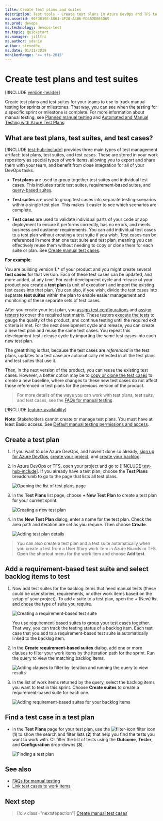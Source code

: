 ```yaml
---
title: Create test plans and suites
description: Test tools - Create test plans in Azure DevOps and TFS to make sure each of the deliverables meets your users needs
ms.assetid: 99FD819E-A861-4F28-A486-FD452DB65D69
ms.prod: devops
ms.technology: devops-test
ms.topic: quickstart
ms.manager: jillfra
ms.author: sdanie
author: steved0x
ms.date: 01/11/2019
monikerRange: '>= tfs-2015'
---
```


# Create test plans and test suites

[!INCLUDE [version-header](_shared/version-header.md)] 

Create test plans and test suites for your teams to use to track manual testing for sprints or milestones.
That way, you can see when the testing for a specific sprint or milestone is complete.
For more information about manual testing, see [Planned manual testing](overview.md#planned-manual-testing)
and [Automated and Manual Testing with Azure Test Plans](https://www.youtube.com/watch?v=LF0hmSysWCg).

<a name="testplans"></a>

## What are test plans, test suites, and test cases?

[!INCLUDE [test-hub-include](_shared/test-hub-include.md)] provides three main types of 
test management artifact: test plans, test suites, and test cases.
These are stored in your work repository as special types of
work items, allowing you to export and share them with your team,
and benefit from close integration for all of your DevOps tasks. 

* **Test plans** are used to group together test suites and individual test cases.
  This includes static test suites, requirement-based suites, and
  [query-based suites](reference-qa.md#query-based-suites). 

* **Test suites** are used to group test cases into separate testing scenarios within a single test plan.
  This makes it easier to see which scenarios are complete.

* **Test cases** are used to validate individual parts of your code or app deployment to ensure it performs correctly, has no errors, and
  meets business and customer requirements. You can add individual test cases to a test plan without creating
  a test suite if you wish. Test cases can be referenced in more than one test suite and test plan, meaning
  you can effectively reuse them without needing to copy or clone them for each suite or plan.
  See [Create manual test cases](create-test-cases.md).

**For example**:

You are building version 1.* of your product and you might create several **test cases** for that version.
Each of these test cases can be updated, and more added, at any time. For each development cycle and release of
your product you create a **test plan** (a unit of execution) and import the existing test cases into that plan.
You can also, if you wish, divide the test cases into separate **test suites** within the plan to enable easier
management and monitoring of these separate sets of test cases.

After you create your test plan, you [assign test configurations](test-different-configurations.md)
and [assign testers](create-test-cases.md#assign-testers) to cover the required test matrix.
These testers [execute the tests](run-manual-tests.md) to gauge the quality of the product, and continue testing until the required exit criteria is met.
For the next development cycle and release, you can create a new test plan and reuse the same test cases.
You repeat this development-test-release cycle by importing the same test cases into each new test plan.

The great thing is that, because the test cases are _referenced_ in the test plans, updates to a test case are automatically
reflected in all the test plans and test suites that use it.

Then, in the next version of the product, you can reuse the existing test cases. However, a better option may be
to [copy or clone the test cases](reference-qa.md#creating-manual-test-cases) to create a new baseline,
where changes to these new test cases do not affect those referenced in test plans for the previous version of the product.
 
> For more details of the ways you can work with test plans, test suits, and test cases, see the [FAQs for manual testing](reference-qa.md#testplans).

[!INCLUDE [feature-availability](_shared/feature-availability.md)] 

**Note**: Stakeholders cannot create or manage test plans. You must have at least Basic access.
See [Default manual testing permissions and access](manual-test-permissions.md).

<a name="testplan"></a>

## Create a test plan

1. If you want to use Azure DevOps, and haven't done so already, 
   [sign up for Azure DevOps](https://visualstudio.microsoft.com/products/visual-studio-team-services-vs), 
   [create your project](../organizations/accounts/organization-management.md), 
   and [create your backlog](../boards/backlogs/create-your-backlog.md). 

2. In Azure DevOps or TFS, open your project and go to [!INCLUDE [test-hub-include](_shared/test-hub-include.md)].
   If you already have a test plan, choose the **Test Plans** breadcrumb to go to the page that lists all test plans.

   ![Opening the list of test plans page](_img/create-a-test-plan/goto-test-plans-page.png)

3. In the **Test Plans** list page, choose **+ New Test Plan** to create a test plan for your current sprint.
 
   ![Creating a new test plan](_img/create-a-test-plan/CreateATestPlan1a.png)

4. In the **New Test Plan** dialog, enter a name for the test plan.
   Check the area path and iteration are set as you require. Then choose **Create**.

   ![Adding test plan details](_img/create-a-test-plan/CreateATestPlan2.png) 

> You can also create a test plan and a test suite automatically when you create a test from a User Story work item in Azure Boards or TFS.
> Open the shortcut menu for the work item and choose **Add test**.    

<a name="backlog"></a>
## Add a requirement-based test suite and select backlog items to test

1. Now add test suites for the backlog items that need manual tests 
   (these could be user stories, requirements, or other work items based on the setup of your project).
   To add a suite to a test plan, open the **+** (New) list and chose the type of suite you require.

   ![Creating a requirement-based test suite](_img/create-a-test-plan/AddRequirementSuitesToTestPlan.png) 

   You use requirement-based suites to group your test cases together. 
   That way, you can track the testing status of a backlog item. 
   Each test case that you add to a requirement-based test suite is 
   automatically linked to the backlog item.

1. In the **Create requirement-based suites** dialog, add one or more clauses to filter
   your work items by the iteration path for the sprint. Run the query to view the matching backlog items.

   ![Adding clauses to filter by iteration and running the query to view results](_img/create-a-test-plan/AddRequirementSuitesToTestPlan2.png)

1. In the list of work items returned by the query, select the backlog items you want to
   test in this sprint. Choose **Create suites** to create a requirement-based suite for each one.

   ![Adding requirement-based suites for your backlog items](_img/create-a-test-plan/AddRequirementSuitesToTestPlan3.png)

<a name="findplan"></a>
## Find a test case in a test plan

* In the **Test Plans** page for your test plan, use the
  ![filter-icon](_img/create-a-test-plan/filter-icon.png) filter icon (**1**) to
  show the search and filter lists (**2**) that help you find the tests you want
  to work with. Or filter the list of tests using the **Outcome**, **Tester**,
  and **Configuration** drop-downs (**3**). 

  ![Finding a test plan](_img/create-a-test-plan/select-test-plan.png)
  
## See also

* [FAQs for manual testing](reference-qa.md#testplans)
* [Link test cases to work items](../boards/queries/link-work-items-support-traceability.md)

##  Next step

> [!div class="nextstepaction"]
> [Create manual test cases](create-test-cases.md#test-cases) 
